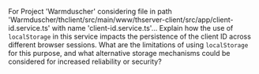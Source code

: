 For Project 'Warmduscher' considering file in path 'Warmduscher/thclient/src/main/www/thserver-client/src/app/client-id.service.ts' with name 'client-id.service.ts'...
Explain how the use of `localStorage` in this service impacts the persistence of the client ID across different browser sessions. What are the limitations of using `localStorage` for this purpose, and what alternative storage mechanisms could be considered for increased reliability or security?